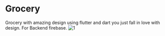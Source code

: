 # Grocery
Grocery with amazing design using flutter and dart you just fall in love with design.
For Backend firebase.
![1](https://user-images.githubusercontent.com/85708102/147500298-1db49158-69a2-4cf2-b6dc-bcc568047fb9.jpg)
